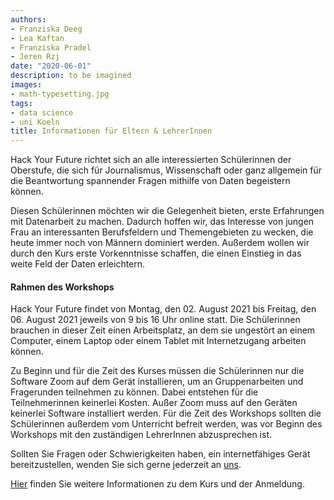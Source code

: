 ```yaml
---
authors:
- Franziska Deeg
- Lea Kaftan
- Franziska Pradel
- Jeren Rzj
date: "2020-06-01"
description: to be imagined
images:
- math-typesetting.jpg
tags:
- data science
- uni Koeln
title: Informationen für Eltern & LehrerInnen
---
```


Hack Your Future richtet sich an alle interessierten Schülerinnen der Oberstufe, die sich für Journalismus, Wissenschaft oder ganz allgemein für die Beantwortung spannender Fragen mithilfe von Daten begeistern können. 
<!--more-->

Diesen Schülerinnen möchten wir die Gelegenheit bieten, erste Erfahrungen mit Datenarbeit zu machen. Dadurch hoffen wir, das Interesse von jungen Frau an interessanten Berufsfeldern und Themengebieten zu wecken, die heute immer noch von Männern dominiert werden. Außerdem wollen wir durch den Kurs erste Vorkenntnisse schaffen, die einen Einstieg in das weite Feld der Daten erleichtern. 

#### Rahmen des Workshops

Hack Your Future findet von Montag, den 02. August 2021 bis Freitag, den 06. August 2021 jeweils von 9 bis 16 Uhr online statt. Die Schülerinnen brauchen in dieser Zeit einen Arbeitsplatz, an dem sie ungestört an einem Computer, einem Laptop oder einem Tablet mit Internetzugang arbeiten können.

Zu Beginn und für die Zeit des Kurses müssen die Schülerinnen nur die Software Zoom auf dem Gerät installieren, um an Gruppenarbeiten und Fragerunden teilnehmen zu können. Dabei entstehen für die Teilnehmerinnen keinerlei Kosten. Außer Zoom muss auf den Geräten keinerlei Software installiert werden. Für die Zeit des Workshops sollten die Schülerinnen außerdem vom Unterricht befreit werden, was vor Beginn des Workshops mit den zuständigen LehrerInnen abzusprechen ist.

Sollten Sie Fragen oder Schwierigkeiten haben, ein internetfähiges Gerät bereitzustellen, wenden Sie sich gerne jederzeit an [uns](/post/uber-das-team/). 

[Hier](/post/worum-es-geht/) finden Sie weitere Informationen zu dem Kurs und der Anmeldung.

